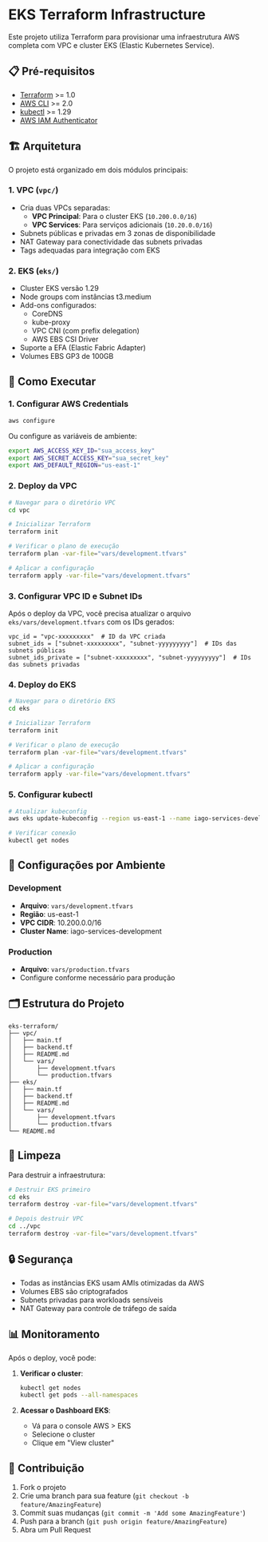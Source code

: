 # EKS Terraform Infrastructure

Este projeto utiliza Terraform para provisionar uma infraestrutura AWS completa com VPC e cluster EKS (Elastic Kubernetes Service).

## 📋 Pré-requisitos

- [Terraform](https://www.terraform.io/downloads.html) >= 1.0
- [AWS CLI](https://aws.amazon.com/cli/) >= 2.0
- [kubectl](https://kubernetes.io/docs/tasks/tools/) >= 1.29
- [AWS IAM Authenticator](https://docs.aws.amazon.com/eks/latest/userguide/install-aws-iam-authenticator.html)

## 🏗️ Arquitetura

O projeto está organizado em dois módulos principais:

### 1. VPC (`vpc/`)
- Cria duas VPCs separadas:
  - **VPC Principal**: Para o cluster EKS (`10.200.0.0/16`)
  - **VPC Services**: Para serviços adicionais (`10.20.0.0/16`)
- Subnets públicas e privadas em 3 zonas de disponibilidade
- NAT Gateway para conectividade das subnets privadas
- Tags adequadas para integração com EKS

### 2. EKS (`eks/`)
- Cluster EKS versão 1.29
- Node groups com instâncias t3.medium
- Add-ons configurados:
  - CoreDNS
  - kube-proxy
  - VPC CNI (com prefix delegation)
  - AWS EBS CSI Driver
- Suporte a EFA (Elastic Fabric Adapter)
- Volumes EBS GP3 de 100GB

## 🚀 Como Executar

### 1. Configurar AWS Credentials

```bash
aws configure
```

Ou configure as variáveis de ambiente:

```bash
export AWS_ACCESS_KEY_ID="sua_access_key"
export AWS_SECRET_ACCESS_KEY="sua_secret_key"
export AWS_DEFAULT_REGION="us-east-1"
```

### 2. Deploy da VPC

```bash
# Navegar para o diretório VPC
cd vpc

# Inicializar Terraform
terraform init

# Verificar o plano de execução
terraform plan -var-file="vars/development.tfvars"

# Aplicar a configuração
terraform apply -var-file="vars/development.tfvars"
```

### 3. Configurar VPC ID e Subnet IDs

Após o deploy da VPC, você precisa atualizar o arquivo `eks/vars/development.tfvars` com os IDs gerados:

```hcl
vpc_id = "vpc-xxxxxxxxx"  # ID da VPC criada
subnet_ids = ["subnet-xxxxxxxxx", "subnet-yyyyyyyyy"]  # IDs das subnets públicas
subnet_ids_private = ["subnet-xxxxxxxxx", "subnet-yyyyyyyyy"]  # IDs das subnets privadas
```

### 4. Deploy do EKS

```bash
# Navegar para o diretório EKS
cd eks

# Inicializar Terraform
terraform init

# Verificar o plano de execução
terraform plan -var-file="vars/development.tfvars"

# Aplicar a configuração
terraform apply -var-file="vars/development.tfvars"
```

### 5. Configurar kubectl

```bash
# Atualizar kubeconfig
aws eks update-kubeconfig --region us-east-1 --name iago-services-development

# Verificar conexão
kubectl get nodes
```

## 🔧 Configurações por Ambiente

### Development
- **Arquivo**: `vars/development.tfvars`
- **Região**: us-east-1
- **VPC CIDR**: 10.200.0.0/16
- **Cluster Name**: iago-services-development

### Production
- **Arquivo**: `vars/production.tfvars`
- Configure conforme necessário para produção

## 🗂️ Estrutura do Projeto

```
eks-terraform/
├── vpc/
│   ├── main.tf
│   ├── backend.tf
│   ├── README.md
│   └── vars/
│       ├── development.tfvars
│       └── production.tfvars
├── eks/
│   ├── main.tf
│   ├── backend.tf
│   ├── README.md
│   └── vars/
│       ├── development.tfvars
│       └── production.tfvars
└── README.md
```

## 🧹 Limpeza

Para destruir a infraestrutura:

```bash
# Destruir EKS primeiro
cd eks
terraform destroy -var-file="vars/development.tfvars"

# Depois destruir VPC
cd ../vpc
terraform destroy -var-file="vars/development.tfvars"
```

## 🔒 Segurança

- Todas as instâncias EKS usam AMIs otimizadas da AWS
- Volumes EBS são criptografados
- Subnets privadas para workloads sensíveis
- NAT Gateway para controle de tráfego de saída

## 📊 Monitoramento

Após o deploy, você pode:

1. **Verificar o cluster**:
   ```bash
   kubectl get nodes
   kubectl get pods --all-namespaces
   ```

2. **Acessar o Dashboard EKS**:
   - Vá para o console AWS > EKS
   - Selecione o cluster
   - Clique em "View cluster"

## 🤝 Contribuição

1. Fork o projeto
2. Crie uma branch para sua feature (`git checkout -b feature/AmazingFeature`)
3. Commit suas mudanças (`git commit -m 'Add some AmazingFeature'`)
4. Push para a branch (`git push origin feature/AmazingFeature`)
5. Abra um Pull Request